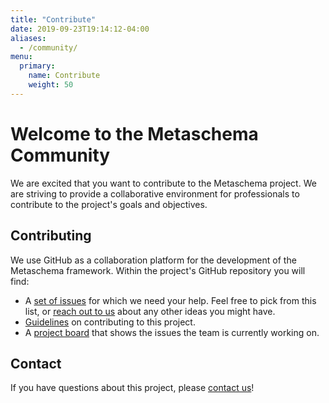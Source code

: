```yaml
---
title: "Contribute"
date: 2019-09-23T19:14:12-04:00
aliases:
  - /community/
menu:
  primary:
    name: Contribute
    weight: 50
---
```


# Welcome to the Metaschema Community

We are excited that you want to contribute to the Metaschema project. We are striving to provide a collaborative environment for professionals to contribute to the project's goals and objectives.

## Contributing

We use GitHub as a collaboration platform for the development of the Metaschema framework. Within the project's GitHub repository you will find:

- A [set of issues](https://github.com/usnistgov/metaschema/issues?q=is%3Aopen+is%3Aissue+label%3A%22help+wanted%22) for which we need your help. Feel free to pick from this list, or [reach out to us](contact/) about any other ideas you might have.
- [Guidelines](https://github.com/usnistgov/metaschema/blob/master/CONTRIBUTING.md) on contributing to this project.
- A [project board](https://github.com/usnistgov/metaschema/projects) that shows the issues the team is currently working on.

## Contact

If you have questions about this project, please [contact us](contact/)!
